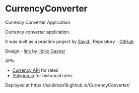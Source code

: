 # CurrencyConverter

Currency Converter Application
<p>Currency converter application.</p>
      <p>
        It was built as a practice project by 
        <a href="https://github.com/saidkhan19" target="_blank">
          Sayid
        </a>
        . Repository -
        <a href="https://github.com/saidkhan19/CurrencyConverter">GitHub</a>
      </p>
      <p>
        Design -
        <a
          href="https://dribbble.com/shots/2880346/attachments/2880346-Currency-Converter-Ui-Design?mode=media"
          target="_blank"
        >
          link
        </a>
        by
        <a href="https://dribbble.com/ildiesign" target="_blank">
          Ildiko Gaspar
        </a>
      </p>
      <p>APIs</p>
      <ul>
        <li>
          <a href="https://currencyapi.com/">Currency API</a> for rates
        </li>
        <li>
          <a href="https://polygon.io/">Polygon.io</a> for historical rates
        </li>
      </ul>
      Deployed at https://saidkhan19.github.io/CurrencyConverter/
